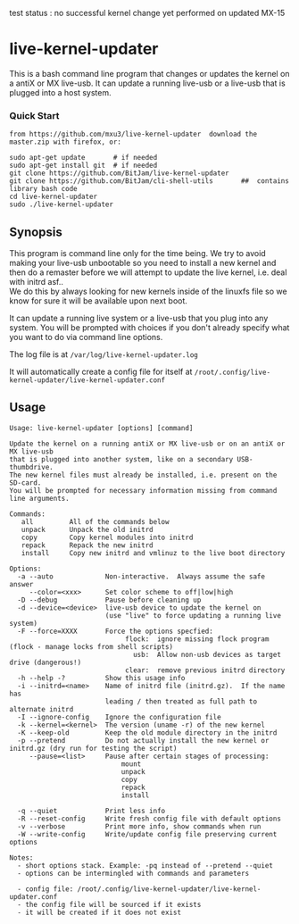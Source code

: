test status : no successful kernel change yet performed on updated MX-15 




# live-kernel-updater
This is a bash command line program that changes or updates the kernel on a antiX or MX
live-usb. It can update a running live-usb or a live-usb that is plugged
into a host system. 

### Quick Start
    from https://github.com/mxu3/live-kernel-updater  download the master.zip with firefox, or:

    sudo apt-get update       # if needed
    sudo apt-get install git  # if needed
    git clone https://github.com/BitJam/live-kernel-updater
    git clone https://github.com/BitJam/cli-shell-utils       ##  contains library bash code
    cd live-kernel-updater
    sudo ./live-kernel-updater

## Synopsis


This program is command line only for the time being.  We try to avoid making your
live-usb unbootable so you need to install a new kernel and then do a
remaster before we will attempt to update the live kernel, i.e. deal with initrd asf..  
We do this by always looking for new kernels inside of the linuxfs file so we
know for sure it will be available upon next boot.

It can update a running live system or a live-usb that you plug
into any system.  You will be prompted with choices if you don't
already specify what you want to do via command line options.

The log file is at `/var/log/live-kernel-updater.log` 

It will automatically create a config file for itself at
`/root/.config/live-kernel-updater/live-kernel-updater.conf`


## Usage

```
Usage: live-kernel-updater [options] [command]

Update the kernel on a running antiX or MX live-usb or on an antiX or MX live-usb
that is plugged into another system, like on a secondary USB-thumbdrive.  
The new kernel files must already be installed, i.e. present on the SD-card.
You will be prompted for necessary information missing from command line arguments.

Commands:
   all         All of the commands below
   unpack      Unpack the old initrd
   copy        Copy kernel modules into initrd
   repack      Repack the new initrd
   install     Copy new initrd and vmlinuz to the live boot directory

Options:
  -a --auto             Non-interactive.  Always assume the safe answer
     --color=<xxx>      Set color scheme to off|low|high
  -D --debug            Pause before cleaning up
  -d --device=<device>  live-usb device to update the kernel on
                        (use "live" to force updating a running live system)
  -F --force=XXXX       Force the options specfied:
                             flock:  ignore missing flock program (flock - manage locks from shell scripts)
                               usb:  Allow non-usb devices as target drive (dangerous!)
                             clear:  remove previous initrd directory
  -h --help -?          Show this usage info
  -i --initrd=<name>    Name of initrd file (initrd.gz).  If the name has
                        leading / then treated as full path to alternate initrd
  -I --ignore-config    Ignore the configuration file
  -k --kernel=<kernel>  The version (uname -r) of the new kernel
  -K --keep-old         Keep the old module directory in the initrd
  -p --pretend          Do not actually install the new kernel or initrd.gz (dry run for testing the script)
     --pause=<list>     Pause after certain stages of processing:
                            mount
                            unpack
                            copy
                            repack
                            install

  -q --quiet            Print less info
  -R --reset-config     Write fresh config file with default options
  -v --verbose          Print more info, show commands when run
  -W --write-config     Write/update config file preserving current options

Notes:
  - short options stack. Example: -pq instead of --pretend --quiet
  - options can be intermingled with commands and parameters
  
  - config file: /root/.config/live-kernel-updater/live-kernel-updater.conf
  - the config file will be sourced if it exists
  - it will be created if it does not exist
```
